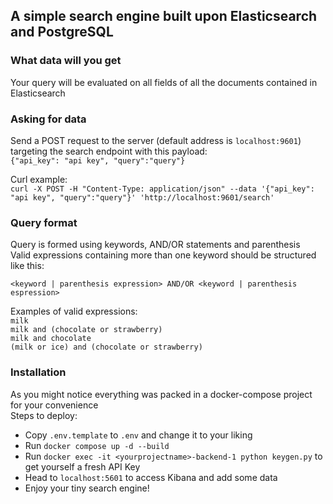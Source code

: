 ## A simple search engine built upon Elasticsearch and PostgreSQL

### What data will you get
Your query will be evaluated on all fields of all the documents contained in Elasticsearch

### Asking for data
Send a POST request to the server (default address is `localhost:9601`) targeting the search endpoint with this payload:<br>
` {"api_key": "api key", "query":"query"} `

Curl example:<br>
` curl -X POST -H "Content-Type: application/json" --data '{"api_key": "api key", "query":"query"}' 'http://localhost:9601/search' `

### Query format
Query is formed using keywords, AND/OR statements and parenthesis<br>
Valid expressions containing more than one keyword should be structured like this:

` <keyword | parenthesis expression> AND/OR <keyword | parenthesis espression> `

Examples of valid expressions:<br>
`milk`<br>
`milk and (chocolate or strawberry)`<br>
`milk and chocolate`<br>
`(milk or ice) and (chocolate or strawberry)`

### Installation
As you might notice everything was packed in a docker-compose project for your convenience<br>
Steps to deploy:
- Copy `.env.template` to `.env` and change it to your liking
- Run `docker compose up -d --build`
- Run `docker exec -it <yourprojectname>-backend-1 python keygen.py` to get yourself a fresh API Key
- Head to `localhost:5601` to access Kibana and add some data
- Enjoy your tiny search engine!
